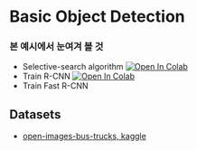 # Basic Object Detection 



### 본 예시에서 눈여겨 볼 것 

* Selective-search algorithm  [![Open In Colab](https://colab.research.google.com/assets/colab-badge.svg)](https://colab.research.google.com/github/DoranLyong/Awesome-Tensor-Architecture/blob/main/pytorch_reference/modern_cv_reference/07_basic_object_detection/SelectiveSearch_tutorial.ipynb)
* Train R-CNN [![Open In Colab](https://colab.research.google.com/assets/colab-badge.svg)](https://colab.research.google.com/github/DoranLyong/Awesome-Tensor-Architecture/blob/main/pytorch_reference/modern_cv_reference/07_basic_object_detection/Train_RCNN.ipynb)
* Train Fast R-CNN







## Datasets 

* [open-images-bus-trucks, kaggle](https://www.kaggle.com/sixhky/open-images-bus-trucks) 